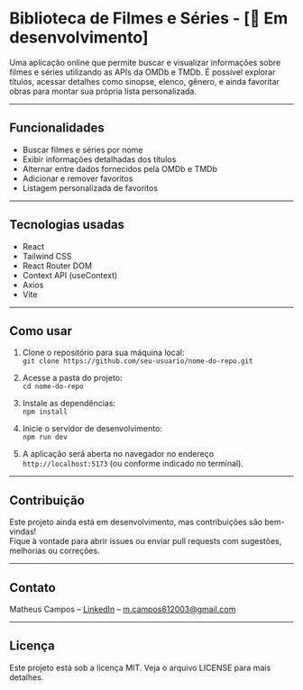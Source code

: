 # Biblioteca de Filmes e Séries - [🚧 Em desenvolvimento]

Uma aplicação online que permite buscar e visualizar informações sobre filmes e séries utilizando as APIs da OMDb e TMDb. É possível explorar títulos, acessar detalhes como sinopse, elenco, gênero, e ainda favoritar obras para montar sua própria lista personalizada.

---

## Funcionalidades

- Buscar filmes e séries por nome  
- Exibir informações detalhadas dos títulos  
- Alternar entre dados fornecidos pela OMDb e TMDb  
- Adicionar e remover favoritos  
- Listagem personalizada de favoritos

---

## Tecnologias usadas

- React  
- Tailwind CSS  
- React Router DOM  
- Context API (useContext)  
- Axios  
- Vite

---

## Como usar

1. Clone o repositório para sua máquina local:  
   `git clone https://github.com/seu-usuario/nome-do-repo.git`

2. Acesse a pasta do projeto:  
   `cd nome-do-repo`

3. Instale as dependências:  
   `npm install`

4. Inicie o servidor de desenvolvimento:  
   `npm run dev`

5. A aplicação será aberta no navegador no endereço `http://localhost:5173` (ou conforme indicado no terminal).

---

## Contribuição

Este projeto ainda está em desenvolvimento, mas contribuições são bem-vindas!  
Fique à vontade para abrir issues ou enviar pull requests com sugestões, melhorias ou correções.

---

## Contato

Matheus Campos – [LinkedIn](https://www.linkedin.com/in/matheus-cfs-rocha) – m.campos612003@gmail.com

---

## Licença

Este projeto está sob a licença MIT. Veja o arquivo LICENSE para mais detalhes.

